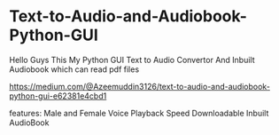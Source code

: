 # Text-to-Audio-and-Audiobook-Python-GUI
Hello Guys This My Python GUI Text to Audio Convertor And Inbuilt Audiobook which can read pdf files

https://medium.com/@Azeemuddin3126/text-to-audio-and-audiobook-python-gui-e62381e4cbd1

features:
Male and Female Voice
Playback Speed
Downloadable
Inbuilt AudioBook
